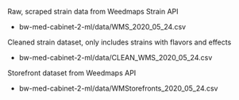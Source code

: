 Raw, scraped strain data from Weedmaps Strain API
* bw-med-cabinet-2-ml/data/WMS_2020_05_24.csv

Cleaned strain dataset, only includes strains with flavors and effects
* bw-med-cabinet-2-ml/data/CLEAN_WMS_2020_05_24.csv

Storefront dataset from Weedmaps API
* bw-med-cabinet-2-ml/data/WMStorefronts_2020_05_24.csv